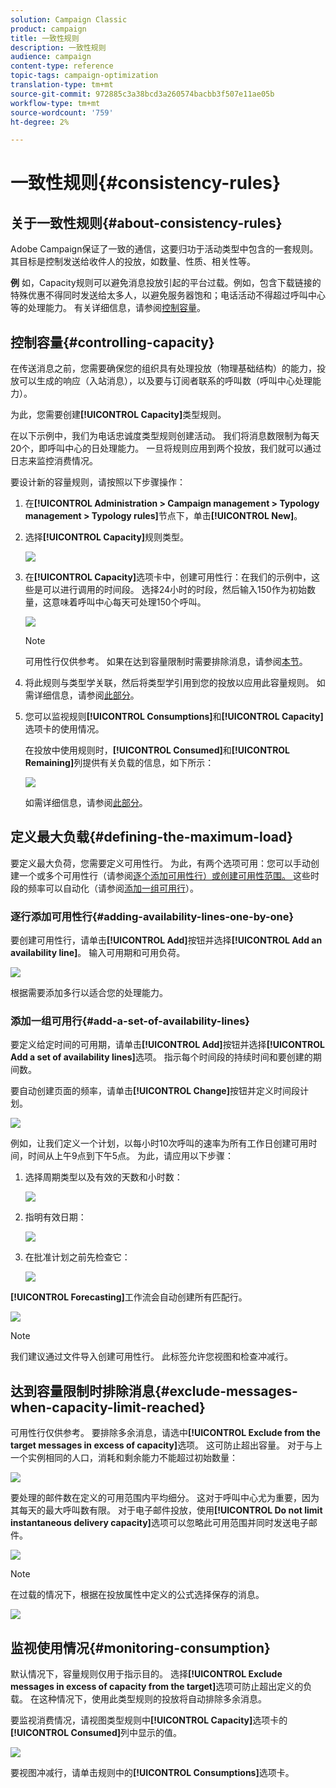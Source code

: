 ```yaml
---
solution: Campaign Classic
product: campaign
title: 一致性规则
description: 一致性规则
audience: campaign
content-type: reference
topic-tags: campaign-optimization
translation-type: tm+mt
source-git-commit: 972885c3a38bcd3a260574bacbb3f507e11ae05b
workflow-type: tm+mt
source-wordcount: '759'
ht-degree: 2%

---
```



# 一致性规则{#consistency-rules}

## 关于一致性规则{#about-consistency-rules}

Adobe Campaign保证了一致的通信，这要归功于活动类型中包含的一套规则。 其目标是控制发送给收件人的投放，如数量、性质、相关性等。

**例** 如，Capacity规则可以避免消息投放引起的平台过载。例如，包含下载链接的特殊优惠不得同时发送给太多人，以避免服务器饱和；电话活动不得超过呼叫中心等的处理能力。 有关详细信息，请参阅[控制容量](#controlling-capacity)。

## 控制容量{#controlling-capacity}

在传送消息之前，您需要确保您的组织具有处理投放（物理基础结构）的能力，投放可以生成的响应（入站消息），以及要与订阅者联系的呼叫数（呼叫中心处理能力）。

为此，您需要创建&#x200B;**[!UICONTROL Capacity]**&#x200B;类型规则。

在以下示例中，我们为电话忠诚度类型规则创建活动。 我们将消息数限制为每天20个，即呼叫中心的日处理能力。 一旦将规则应用到两个投放，我们就可以通过日志来监控消费情况。

要设计新的容量规则，请按照以下步骤操作：

1. 在&#x200B;**[!UICONTROL Administration > Campaign management > Typology management > Typology rules]**&#x200B;节点下，单击&#x200B;**[!UICONTROL New]**。
1. 选择&#x200B;**[!UICONTROL Capacity]**&#x200B;规则类型。

   ![](assets/campaign_opt_create_capacity_01.png)

1. 在&#x200B;**[!UICONTROL Capacity]**&#x200B;选项卡中，创建可用性行：在我们的示例中，这些是可以进行调用的时间段。 选择24小时的时段，然后输入150作为初始数量，这意味着呼叫中心每天可处理150个呼叫。

   ![](assets/campaign_opt_create_capacity_02.png)

   >[!NOTE]
   >
   >可用性行仅供参考。 如果在达到容量限制时需要排除消息，请参阅[本节](#exclude-messages-when-capacity-limit-reached)。

1. 将此规则与类型学关联，然后将类型学引用到您的投放以应用此容量规则。 如需详细信息，请参阅[此部分](../../campaign/using/applying-rules.md#applying-a-typology-to-a-delivery)。
1. 您可以监视规则&#x200B;**[!UICONTROL Consumptions]**&#x200B;和&#x200B;**[!UICONTROL Capacity]**&#x200B;选项卡的使用情况。

   在投放中使用规则时，**[!UICONTROL Consumed]**&#x200B;和&#x200B;**[!UICONTROL Remaining]**&#x200B;列提供有关负载的信息，如下所示：

   ![](assets/campaign_opt_create_capacity_03.png)

   如需详细信息，请参阅[此部分](#monitoring-consumption)。

## 定义最大负载{#defining-the-maximum-load}

要定义最大负荷，您需要定义可用性行。 为此，有两个选项可用：您可以手动创建一个或多个可用性行（请参阅[逐个添加可用性行）或创建可用性范围。 ](#adding-availability-lines-one-by-one)这些时段的频率可以自动化（请参阅[添加一组可用行](#add-a-set-of-availability-lines)）。

### 逐行添加可用性行{#adding-availability-lines-one-by-one}

要创建可用性行，请单击&#x200B;**[!UICONTROL Add]**&#x200B;按钮并选择&#x200B;**[!UICONTROL Add an availability line]**。 输入可用期和可用负荷。

![](assets/campaign_opt_create_capacity_02.png)

根据需要添加多行以适合您的处理能力。

### 添加一组可用行{#add-a-set-of-availability-lines}

要定义给定时间的可用期，请单击&#x200B;**[!UICONTROL Add]**&#x200B;按钮并选择&#x200B;**[!UICONTROL Add a set of availability lines]**&#x200B;选项。 指示每个时间段的持续时间和要创建的期间数。

要自动创建页面的频率，请单击&#x200B;**[!UICONTROL Change]**&#x200B;按钮并定义时间段计划。

![](assets/campaign_opt_create_capacity_07.png)

例如，让我们定义一个计划，以每小时10次呼叫的速率为所有工作日创建可用时间，时间从上午9点到下午5点。 为此，请应用以下步骤：

1. 选择周期类型以及有效的天数和小时数：

   ![](assets/campaign_opt_create_capacity_08.png)

1. 指明有效日期：

   ![](assets/campaign_opt_create_capacity_09.png)

1. 在批准计划之前先检查它：

   ![](assets/campaign_opt_create_capacity_10.png)

**[!UICONTROL Forecasting]**&#x200B;工作流会自动创建所有匹配行。

![](assets/campaign_opt_create_capacity_12.png)

>[!NOTE]
>
>我们建议通过文件导入创建可用性行。 此标签允许您视图和检查冲减行。

## 达到容量限制时排除消息{#exclude-messages-when-capacity-limit-reached}

可用性行仅供参考。 要排除多余消息，请选中&#x200B;**[!UICONTROL Exclude from the target messages in excess of capacity]**&#x200B;选项。 这可防止超出容量。 对于与上一个实例相同的人口，消耗和剩余能力不能超过初始数量：

![](assets/campaign_opt_create_capacity_04.png)

要处理的邮件数在定义的可用范围内平均细分。 这对于呼叫中心尤为重要，因为其每天的最大呼叫数有限。 对于电子邮件投放，使用&#x200B;**[!UICONTROL Do not limit instantaneous delivery capacity]**&#x200B;选项可以忽略此可用范围并同时发送电子邮件。

![](assets/campaign_opt_create_capacity_05.png)

>[!NOTE]
>
>在过载的情况下，根据在投放属性中定义的公式选择保存的消息。

![](assets/campaign_opt_create_capacity_06.png)

## 监视使用情况{#monitoring-consumption}

默认情况下，容量规则仅用于指示目的。 选择&#x200B;**[!UICONTROL Exclude messages in excess of capacity from the target]**&#x200B;选项可防止超出定义的负载。 在这种情况下，使用此类型规则的投放将自动排除多余消息。

要监视消费情况，请视图类型规则中&#x200B;**[!UICONTROL Capacity]**&#x200B;选项卡的&#x200B;**[!UICONTROL Consumed]**&#x200B;列中显示的值。

![](assets/campaign_opt_create_capacity_04.png)

要视图冲减行，请单击规则中的&#x200B;**[!UICONTROL Consumptions]**&#x200B;选项卡。
